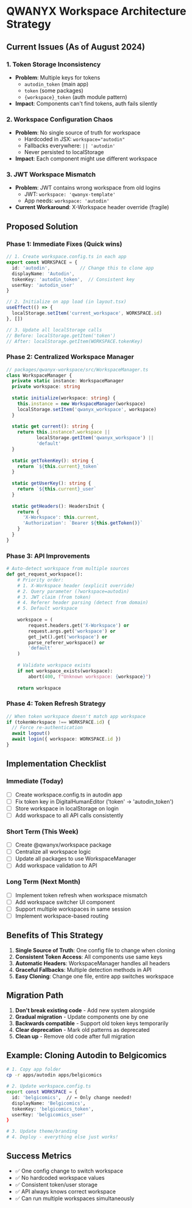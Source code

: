 # QWANYX Workspace Architecture Strategy

## Current Issues (As of August 2024)

### 1. Token Storage Inconsistency
- **Problem**: Multiple keys for tokens
  - `autodin_token` (main app)
  - `token` (some packages)
  - `{workspace}_token` (auth module pattern)
- **Impact**: Components can't find tokens, auth fails silently

### 2. Workspace Configuration Chaos
- **Problem**: No single source of truth for workspace
  - Hardcoded in JSX: `workspace="autodin"`
  - Fallbacks everywhere: `|| 'autodin'`
  - Never persisted to localStorage
- **Impact**: Each component might use different workspace

### 3. JWT Workspace Mismatch
- **Problem**: JWT contains wrong workspace from old logins
  - JWT: `workspace: 'qwanyx-template'`
  - App needs: `workspace: 'autodin'`
- **Current Workaround**: X-Workspace header override (fragile)

## Proposed Solution

### Phase 1: Immediate Fixes (Quick wins)
```typescript
// 1. Create workspace.config.ts in each app
export const WORKSPACE = {
  id: 'autodin',           // Change this to clone app
  displayName: 'Autodin',
  tokenKey: 'autodin_token',  // Consistent key
  userKey: 'autodin_user'
}

// 2. Initialize on app load (in layout.tsx)
useEffect(() => {
  localStorage.setItem('current_workspace', WORKSPACE.id)
}, [])

// 3. Update all localStorage calls
// Before: localStorage.getItem('token')
// After: localStorage.getItem(WORKSPACE.tokenKey)
```

### Phase 2: Centralized Workspace Manager
```typescript
// packages/qwanyx-workspace/src/WorkspaceManager.ts
class WorkspaceManager {
  private static instance: WorkspaceManager
  private workspace: string
  
  static initialize(workspace: string) {
    this.instance = new WorkspaceManager(workspace)
    localStorage.setItem('qwanyx_workspace', workspace)
  }
  
  static get current(): string {
    return this.instance?.workspace || 
           localStorage.getItem('qwanyx_workspace') || 
           'default'
  }
  
  static getTokenKey(): string {
    return `${this.current}_token`
  }
  
  static getUserKey(): string {
    return `${this.current}_user`
  }
  
  static getHeaders(): HeadersInit {
    return {
      'X-Workspace': this.current,
      'Authorization': `Bearer ${this.getToken()}`
    }
  }
}
```

### Phase 3: API Improvements
```python
# Auto-detect workspace from multiple sources
def get_request_workspace():
    # Priority order:
    # 1. X-Workspace header (explicit override)
    # 2. Query parameter (?workspace=autodin)
    # 3. JWT claim (from token)
    # 4. Referer header parsing (detect from domain)
    # 5. Default workspace
    
    workspace = (
        request.headers.get('X-Workspace') or
        request.args.get('workspace') or
        get_jwt().get('workspace') or
        parse_referer_workspace() or
        'default'
    )
    
    # Validate workspace exists
    if not workspace_exists(workspace):
        abort(400, f"Unknown workspace: {workspace}")
    
    return workspace
```

### Phase 4: Token Refresh Strategy
```typescript
// When token workspace doesn't match app workspace
if (tokenWorkspace !== WORKSPACE.id) {
  // Force re-authentication
  await logout()
  await login({ workspace: WORKSPACE.id })
}
```

## Implementation Checklist

### Immediate (Today)
- [ ] Create workspace.config.ts in autodin app
- [ ] Fix token key in DigitalHumanEditor ('token' → 'autodin_token')
- [ ] Store workspace in localStorage on login
- [ ] Add workspace to all API calls consistently

### Short Term (This Week)
- [ ] Create @qwanyx/workspace package
- [ ] Centralize all workspace logic
- [ ] Update all packages to use WorkspaceManager
- [ ] Add workspace validation to API

### Long Term (Next Month)
- [ ] Implement token refresh when workspace mismatch
- [ ] Add workspace switcher UI component
- [ ] Support multiple workspaces in same session
- [ ] Implement workspace-based routing

## Benefits of This Strategy

1. **Single Source of Truth**: One config file to change when cloning
2. **Consistent Token Access**: All components use same keys
3. **Automatic Headers**: WorkspaceManager handles all headers
4. **Graceful Fallbacks**: Multiple detection methods in API
5. **Easy Cloning**: Change one file, entire app switches workspace

## Migration Path

1. **Don't break existing code** - Add new system alongside
2. **Gradual migration** - Update components one by one
3. **Backwards compatible** - Support old token keys temporarily
4. **Clear deprecation** - Mark old patterns as deprecated
5. **Clean up** - Remove old code after full migration

## Example: Cloning Autodin to Belgicomics

```bash
# 1. Copy app folder
cp -r apps/autodin apps/belgicomics

# 2. Update workspace.config.ts
export const WORKSPACE = {
  id: 'belgicomics',  // ← Only change needed!
  displayName: 'Belgicomics',
  tokenKey: 'belgicomics_token',
  userKey: 'belgicomics_user'
}

# 3. Update theme/branding
# 4. Deploy - everything else just works!
```

## Success Metrics

- ✅ One config change to switch workspace
- ✅ No hardcoded workspace values
- ✅ Consistent token/user storage
- ✅ API always knows correct workspace
- ✅ Can run multiple workspaces simultaneously